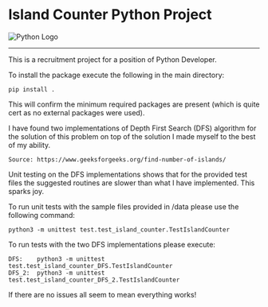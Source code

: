 # Island Counter Python Project

![Python Logo](https://www.python.org/static/community_logos/python-logo.png "Sample inline image")

----

This is a recruitment project for a position of Python Developer.

To install the package execute the following in the main directory:

    pip install .

This will confirm the minimum required packages are present (which is quite cert as no external packages were used).


I have found two implementations of Depth First Search (DFS) algorithm for the solution of this problem on top
of the solution I made myself to the best of my ability.

    Source: https://www.geeksforgeeks.org/find-number-of-islands/

Unit testing on the DFS implementations shows that for the provided test files the suggested routines are slower
than what I have implemented.
This sparks joy.

To run unit tests with the sample files provided in /data please use the following command:

    python3 -m unittest test.test_island_counter.TestIslandCounter

To run tests with the two DFS implementations please execute:

    DFS:    python3 -m unittest test.test_island_counter_DFS.TestIslandCounter
    DFS_2:  python3 -m unittest test.test_island_counter_DFS_2.TestIslandCounter

If there are no issues all seem to mean everything works!
